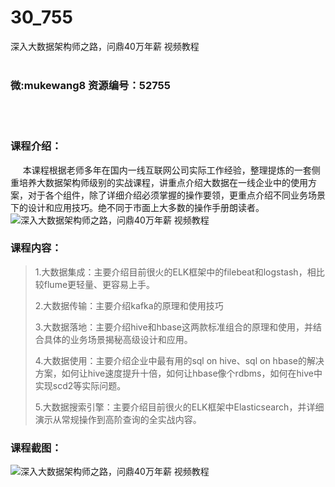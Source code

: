 # 30_755
深入大数据架构师之路，问鼎40万年薪 视频教程
<br/></br>
<h3>微:mukewang8 资源编号：52755</h3>
<br/></br>
<h3>课程介绍：</h3>
<div class="info-desc">
<div class="js-video-btn video-btn">&nbsp;&nbsp;&nbsp;&nbsp; 本课程根据老师多年在国内一线互联网公司实际工作经验，整理提炼的一套侧重培养<a title="查看与 大数据 相关的文章" target="_blank">大数据</a>架构师级别的实战课程，讲重点介绍<a title="查看与 大数据 相关的文章" target="_blank">大数据</a>在一线企业中的使用方案，对于各个组件，除了详细介绍必须掌握的操作要领，更重点介绍不同业务场景下的设计和应用技巧。绝不同于市面上大多数的操作手册朗读者。</div>
<div><img src="https://www.ko996.com/wp-content/uploads/img/2018/03/2-50-300x199.png" alt="深入大数据架构师之路，问鼎40万年薪 视频教程"></div>
<h3>课程内容：</h3>
</div>
<div class="section5">
<div class="wrap">
<blockquote><p>1.大数据集成：主要介绍目前很火的ELK框架中的filebeat和logstash，相比较flume更轻量、更容易上手。</p>
<p>2.大数据传输：主要介绍kafka的原理和使用技巧</p>
<p>3.大数据落地：主要介绍hive和hbase这两款标准组合的原理和使用，并结合具体的业务场景揭秘高级设计和应用。</p>
<p>4.大数据使用：主要介绍企业中最有用的sql on hive、sql on hbase的解决方案，如何让hive速度提升十倍，如何让hbase像个rdbms，如何在hive中实现scd2等实际问题。</p>
<p>5.大数据搜索引擎：主要介绍目前很火的ELK框架中Elasticsearch，并详细演示从常规操作到高阶查询的全实战内容。</p></blockquote>
</div>
</div>
<h3>课程截图：</h3>
<p><img src="https://www.ko996.com/wp-content/uploads/img/2018/03/3-50-300x76.png" alt="深入大数据架构师之路，问鼎40万年薪 视频教程"></p>
